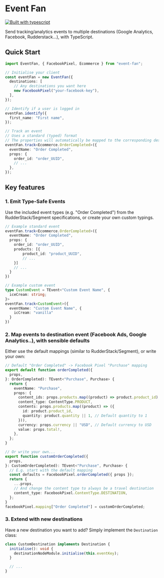 # Event Fan

[![Built with
typescript](https://badgen.net/badge/icon/typescript?icon=typescript&label)](https://www.typescriptlang.org/)

Send tracking/analytics events to multiple destinations (Google Analytics, Facebook, Rudderstack...), with TypeScript.

## Quick Start

```typescript
import EventFan, { FacebookPixel, Ecommerce } from "event-fan";

// Initialise your client
const eventFan = new EventFan({
  destinations: [
    // Any destinations you want here
    new FacebookPixel("your-facebook-key"),
  ],
});

// Identify if a user is logged in
eventFan.identify({
  first_name: "First name",
});

// Track an event
// Uses a standard (typed) format
// The properties will automatically be mapped to the corresponding destination formats
eventFan.track<Ecommerce.OrderCompleted>({
  eventName: "Order Completed",
  props: {
    order_id: "order_UUID",
    // ...
  },
});
```

## Key features

### 1. Emit Type-Safe Events

Use the included event types (e.g. "Order Completed") from the
RudderStack/Segment specifications, or create your own custom typings.

```typescript
// Example standard event
eventFan.track<Ecommerce.OrderCompleted>({
  eventName: "Order Completed",
  props: {
    order_id: "order_UUID",
    products: [{
        product_id: "product_UUID",
        // ...
    }]
    // ...
  }
})

// Example custom event
type CustomEvent = TEvent<"Custom Event Name", {
  iceCream: string;
}>
eventFan.track<CustomEvent>({
  eventName: "Custom Event Name", {
    icCream: "vanilla"
  }
})

```

### 2. Map events to destination event (Facebook Ads, Google Analytics..), with sensible defaults

Either use the default mappings (similar to RudderStack/Segment), or write your own:

```typescript
// Default "Order Completed" -> Facebook Pixel "Purchase" mapping
export default function orderCompleted({
  props,
}: OrderCompleted): TEvent<"Purchase", Purchase> {
  return {
    eventName: "Purchase",
    props: {
      content_ids: props.products.map((product) => product.product_id),
      content_type: ContentType.PRODUCT,
      contents: props.products.map((product) => ({
        id: product.product_id,
        quantity: product.quantity || 1, // Default quantity to 1
      })),
      currency: props.currency || "USD", // Default currency to USD
      value: props.total!,
    },
  };
}

// Or write your own...
export function customOrderCompleted({
  props,
}: CustomOrderCompleted): TEvent<"Purchase", Purchase> {
  // E.g. start with the default mapping
  const defaults = FacebookPixel.orderCompleted({ props });
  return {
    ...props,
    // And change the content type to always be a travel destination
    content_type: FacebookPixel.ContentType.DESTINATION,
  };
}
facebookPixel.mapping["Order Completed"] = customOrderCompleted;
```

### 3. Extend with new destinations

Have a new destination you want to add? Simply implement the `Destination` class:

```typescript
class CustomDestination implements Destination {
  initialise(): void {
    destinationNodeModule.initialise(this.eventKey);
  }

  // ...
}
```
